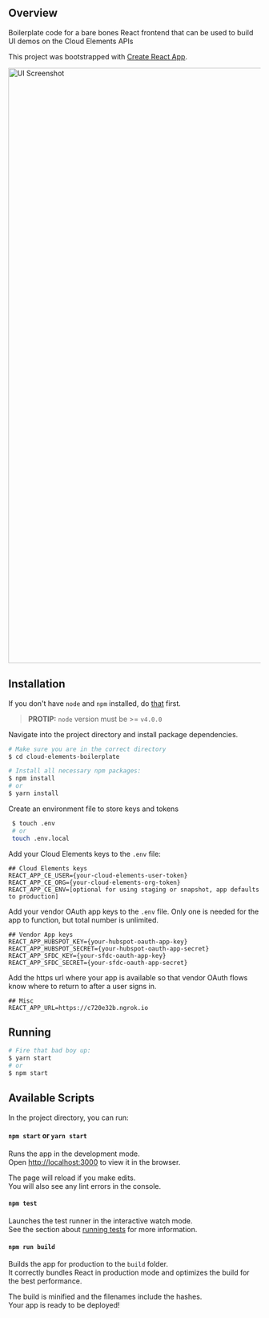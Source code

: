 ## Overview

Boilerplate code for a bare bones React frontend that can be used to build UI demos on the Cloud Elements APIs

This project was bootstrapped with [Create React App](https://github.com/facebookincubator/create-react-app).

<img width="1187" alt="UI Screenshot" src="https://cl.ly/3R3F2T330n1e/Screen%20Recording%202018-03-02%20at%2010.54%20AM.gif">


## Installation
If you don't have `node` and `npm` installed, do [that](https://docs.npmjs.com/getting-started/installing-node) first.

> __PROTIP:__ `node` version must be >= `v4.0.0`

Navigate into the project directory and install package dependencies.

```bash
# Make sure you are in the correct directory
$ cd cloud-elements-boilerplate

# Install all necessary npm packages:
$ npm install
# or
$ yarn install
```

Create an environment file to store keys and tokens

```bash
 $ touch .env
 # or 
 touch .env.local
 ```

Add your Cloud Elements keys to the `.env` file:

```
## Cloud Elements keys
REACT_APP_CE_USER={your-cloud-elements-user-token}
REACT_APP_CE_ORG={your-cloud-elements-org-token}
REACT_APP_CE_ENV=[optional for using staging or snapshot, app defaults to production]
```

Add your vendor OAuth app keys to the `.env` file. Only one is needed for the app to function, but total number is unlimited.

```
## Vendor App keys
REACT_APP_HUBSPOT_KEY={your-hubspot-oauth-app-key}
REACT_APP_HUBSPOT_SECRET={your-hubspot-oauth-app-secret}
REACT_APP_SFDC_KEY={your-sfdc-oauth-app-key}
REACT_APP_SFDC_SECRET={your-sfdc-oauth-app-secret}
```

Add the https url where your app is available so that vendor OAuth flows know where to return to after a user signs in.

```
## Misc
REACT_APP_URL=https://c720e32b.ngrok.io
```

## Running
```bash
# Fire that bad boy up:
$ yarn start
# or
$ npm start
```

## Available Scripts

In the project directory, you can run:

#### `npm start` or `yarn start`

Runs the app in the development mode.<br>
Open [http://localhost:3000](http://localhost:3000) to view it in the browser.

The page will reload if you make edits.<br>
You will also see any lint errors in the console.

#### `npm test`

Launches the test runner in the interactive watch mode.<br>
See the section about [running tests](#running-tests) for more information.

#### `npm run build`

Builds the app for production to the `build` folder.<br>
It correctly bundles React in production mode and optimizes the build for the best performance.

The build is minified and the filenames include the hashes.<br>
Your app is ready to be deployed!